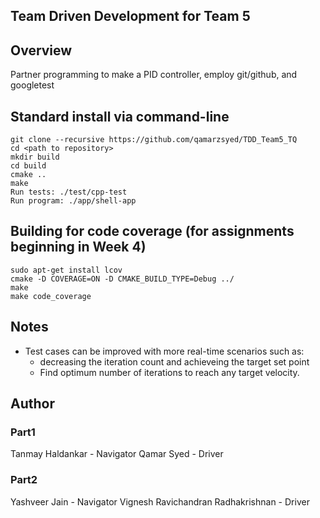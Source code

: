 ## Team Driven Development for Team 5

## Overview

Partner programming to make a PID controller, employ git/github, and googletest

## Standard install via command-line
```
git clone --recursive https://github.com/qamarzsyed/TDD_Team5_TQ
cd <path to repository>
mkdir build
cd build
cmake ..
make
Run tests: ./test/cpp-test
Run program: ./app/shell-app
```

## Building for code coverage (for assignments beginning in Week 4)
```
sudo apt-get install lcov
cmake -D COVERAGE=ON -D CMAKE_BUILD_TYPE=Debug ../
make
make code_coverage
```

## Notes
* Test cases can be improved with more real-time scenarios such as:
    - decreasing the iteration count and achieveing the target set point 
    - Find optimum number of iterations to reach any target velocity.

## Author
### Part1
Tanmay Haldankar - Navigator
Qamar Syed - Driver

### Part2
Yashveer Jain - Navigator
Vignesh Ravichandran Radhakrishnan - Driver
